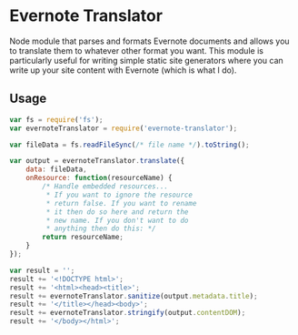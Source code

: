 Evernote Translator
===================

Node module that parses and formats Evernote documents and allows you to
translate them to whatever other format you want. This module is particularly
useful for writing simple static site generators where you can write up your
site content with Evernote (which is what I do).

## Usage

```javascript
var fs = require('fs');
var evernoteTranslator = require('evernote-translator');

var fileData = fs.readFileSync(/* file name */).toString();

var output = evernoteTranslator.translate({
    data: fileData,
    onResource: function(resourceName) {
        /* Handle embedded resources...
         * If you want to ignore the resource
         * return false. If you want to rename
         * it then do so here and return the
         * new name. If you don't want to do
         * anything then do this: */
        return resourceName;
    }
});

var result = '';
result += '<!DOCTYPE html>';
result += '<html><head><title>';
result += evernoteTranslator.sanitize(output.metadata.title);
result += '</title></head><body>';
result += evernoteTranslator.stringify(output.contentDOM);
result += '</body></html>';
```
